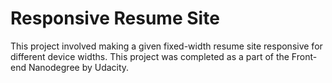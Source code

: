 # Responsive Resume Site
This project involved making a given fixed-width resume site responsive for different device widths. This project was completed as a part of the Front-end Nanodegree by Udacity.